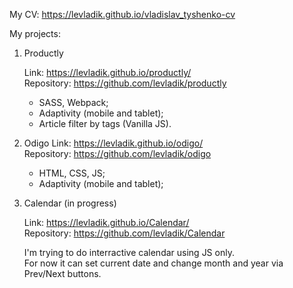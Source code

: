 My CV: https://levladik.github.io/vladislav_tyshenko-cv

My projects:

1. Productly
	
	Link: https://levladik.github.io/productly/  
	Repository: https://github.com/levladik/productly
	- SASS, Webpack;
	- Adaptivity (mobile and tablet);
	- Article filter by tags (Vanilla JS).

2. Odigo
	Link: https://levladik.github.io/odigo/  
	Repository: https://github.com/levladik/odigo

 	- HTML, CSS, JS;
	- Adaptivity (mobile and tablet);

3. Calendar (in progress)

	Link: https://levladik.github.io/Calendar/  
	Repository: https://github.com/levladik/Calendar
	
	I'm trying to do interractive calendar using JS only.  
	For now it can set current date and change month and year via Prev/Next buttons.